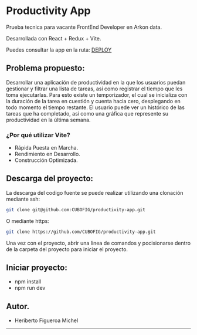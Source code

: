 # Productivity App

Prueba tecnica para vacante FrontEnd Developer en Arkon data.

Desarrollada con React + Redux + Vite.

Puedes consultar la app en la ruta: [DEPLOY](https://shiny-salmiakki-87dea8.netlify.app/)

## Problema propuesto:

Desarrollar una aplicación de productividad en la que los usuarios puedan gestionar y filtrar una lista de
tareas, así como registrar el tiempo que les toma ejecutarlas. Para esto existe un temporizador, el cual
se inicializa con la duración de la tarea en cuestión y cuenta hacia cero, desplegando en todo momento
el tiempo restante. El usuario puede ver un histórico de las tareas que ha completado, así como una
gráfica que represente su productividad en la última semana.

### ¿Por qué utilizar Vite?

- Rápida Puesta en Marcha.
- Rendimiento en Desarrollo.
- Construcción Optimizada.

## Descarga del proyecto:

La descarga del codigo fuente se puede realizar utilizando una clonación mediante ssh:

```bash
git clone git@github.com:CUBOFIG/productivity-app.git
```

O mediante https:

```bash
git clone https://github.com/CUBOFIG/productivity-app.git
```

Una vez con el proyecto, abrir una linea de comandos y pocisionarse dentro de la carpeta del proyecto para iniciar el proyecto.

## Iniciar proyecto:

- npm install
- npm run dev

## Autor.

- Heriberto Figueroa Michel

---
